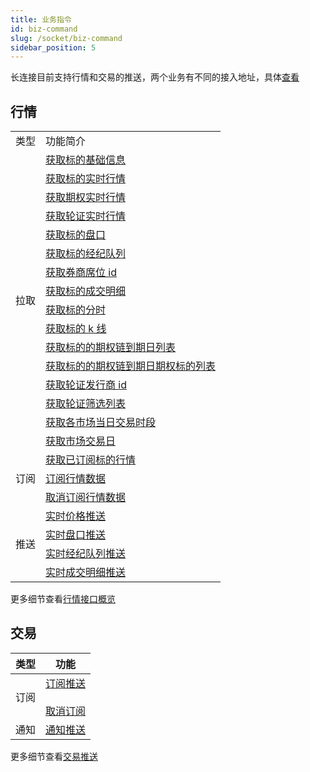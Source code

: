 ```yaml
---
title: 业务指令
id: biz-command
slug: /socket/biz-command
sidebar_position: 5
---
```


长连接目前支持行情和交易的推送，两个业务有不同的接入地址，具体[查看](./hosts)

## 行情

<table>
    <tr>
        <td>类型</td>
        <td>功能简介</td>
    </tr>
    <tr>
        <td rowspan="16">拉取</td>
        <td><a href="../quote/pull/static">获取标的基础信息</a></td>
    </tr>
    <tr>
        <td><a href="../quote/pull/quote">获取标的实时行情</a></td>
    </tr>
    <tr>
        <td><a href="../quote/pull/option-quote">获取期权实时行情</a></td>
    </tr>
    <tr>
        <td><a href="../quote/pull/warrant-quote">获取轮证实时行情</a></td>
    </tr>
    <tr>
        <td><a href="../quote/pull/depth">获取标的盘口</a></td>
    </tr>
    <tr>
        <td><a href="../quote/pull/brokers">获取标的经纪队列</a></td>
    </tr>
    <tr>
        <td><a href="../quote/pull/broker-ids">获取券商席位 id</a></td>
    </tr>
    <tr>
        <td><a href="../quote/pull/trade">获取标的成交明细</a></td>
    </tr>
    <tr>
        <td><a href="../quote/pull/intraday">获取标的分时</a></td>
    </tr>
    <tr>
        <td><a href="../quote/pull/candlestick">获取标的 k 线</a></td>
    </tr>
    <tr>
        <td><a href="../quote/pull/optionchain-date">获取标的的期权链到期日列表</a></td>
    </tr>
    <tr>
        <td><a href="../quote/pull/optionchain-date-strike">获取标的的期权链到期日期权标的列表</a></td>
    </tr>
    <tr>
        <td><a href="../quote/pull/issuer">获取轮证发行商 id</a></td>
    </tr>
    <tr>
        <td><a href="../quote/pull/warrant-filter">获取轮证筛选列表</a></td>
    </tr>
    <tr>
        <td><a href="../quote/pull/trade-session">获取各市场当日交易时段</a></td>
    </tr>
    <tr>
        <td><a href="../quote/pull/trade-day">获取市场交易日</a></td>
    </tr>
    <tr>
        <td rowspan="3">订阅</td>
        <td><a href="../quote/subscribe/subscription">获取已订阅标的行情</a></td>
    </tr>
    <tr>
        <td><a href="../quote/subscribe/subscribe">订阅行情数据</a></td>
    </tr>
    <tr>
        <td><a href="../quote/subscribe/unsubscribe">取消订阅行情数据</a></td>
    </tr>
    <tr>
        <td rowspan="4">推送</td>
        <td><a href="../quote/push/push-quote">实时价格推送</a></td>
    </tr>
    <tr>
        <td><a href="../quote/push/push-depth">实时盘口推送</a></td>
    </tr>
    <tr>
        <td><a href="../quote/push/push-broker">实时经纪队列推送</a></td>
    </tr>
    <tr>
        <td><a href="../quote/push/push-trade">实时成交明细推送</a></td>
    </tr>
</table>

更多细节查看[行情接口概览](../quote/overview#行情接口概览)

## 交易

| 类型 | 功能                                                                                     |
| ---- | ---------------------------------------------------------------------------------------- |
| 订阅 | [订阅推送](../trade/trade-push#订阅) <br/><br/> [取消订阅](../trade/trade-push#取消订阅) |
| 通知 | [通知推送](../trade/trade-push#通知推送)                                                 |

更多细节查看[交易推送](../trade/trade-push)
